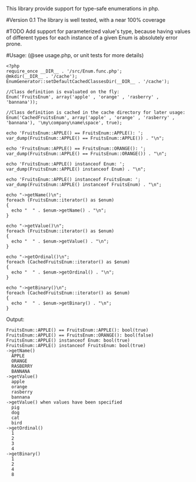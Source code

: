 This library provide support for type-safe enumerations in php.

#Version 0.1
The library is well tested, with a near 100% coverage

#TODO
Add support for parameterized value's type, because having values of different types for each instance of a given Enum is absolutely error prone.

#Usage: (@see usage.php, or unit tests for more details)

	<?php
	require_once __DIR__ . '/src/Enum.func.php';
	@mkdir(__DIR__ . '/cache');
	EnumGenerator::setDefaultCachedClassesDir(__DIR__ . '/cache');
	
	//Class definition is evaluated on the fly:
	Enum('FruitsEnum', array('apple' , 'orange' , 'rasberry' , 'bannana'));
	
	//Class definition is cached in the cache directory for later usage:
	Enum('CachedFruitsEnum', array('apple' , 'orange' , 'rasberry' , 'bannana'), '\my\company\name\space', true);
	
	echo 'FruitsEnum::APPLE() == FruitsEnum::APPLE(): ';
	var_dump(FruitsEnum::APPLE() == FruitsEnum::APPLE()) . "\n";
	
	echo 'FruitsEnum::APPLE() == FruitsEnum::ORANGE(): ';
	var_dump(FruitsEnum::APPLE() == FruitsEnum::ORANGE()) . "\n";
	
	echo 'FruitsEnum::APPLE() instanceof Enum: ';
	var_dump(FruitsEnum::APPLE() instanceof Enum) . "\n";
	
	echo 'FruitsEnum::APPLE() instanceof FruitsEnum: ';
	var_dump(FruitsEnum::APPLE() instanceof FruitsEnum) . "\n";
	
	echo "->getName()\n";
	foreach (FruitsEnum::iterator() as $enum)
	{
	  echo "  " . $enum->getName() . "\n";
	}
	
	echo "->getValue()\n";
	foreach (FruitsEnum::iterator() as $enum)
	{
	  echo "  " . $enum->getValue() . "\n";
	}
	
	echo "->getOrdinal()\n";
	foreach (CachedFruitsEnum::iterator() as $enum)
	{
	  echo "  " . $enum->getOrdinal() . "\n";
	}
	
	echo "->getBinary()\n";
	foreach (CachedFruitsEnum::iterator() as $enum)
	{
	  echo "  " . $enum->getBinary() . "\n";
	}
	
Output:

	FruitsEnum::APPLE() == FruitsEnum::APPLE(): bool(true)
	FruitsEnum::APPLE() == FruitsEnum::ORANGE(): bool(false)
	FruitsEnum::APPLE() instanceof Enum: bool(true)
	FruitsEnum::APPLE() instanceof FruitsEnum: bool(true)
	->getName()
	  APPLE
	  ORANGE
	  RASBERRY
	  BANNANA
	->getValue()
	  apple
	  orange
	  rasberry
	  bannana
	->getValue() when values have been specified
	  pig
	  dog
	  cat
	  bird
	->getOrdinal()
	  1
	  2
	  3
	  4
	->getBinary()
	  1
	  2
	  4
	  8

